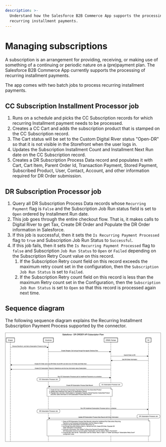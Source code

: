 ```yaml
---
description: >-
  Understand how the Salesforce B2B Commerce App supports the processing of
  recurring installment payments.
---
```


# Managing subscriptions

A subscription is an arrangement for providing, receiving, or making use of something of a continuing or periodic nature on a (pre)payment plan. The Salesforce B2B Commerce App currently supports the processing of recurring installment payments.

The app comes with two batch jobs to process recurring installment payments.

## CC Subscription Installment Processor job

1. Runs on a schedule and picks the CC Subscription records for which recurring Installment payment needs to be processed.
2. Creates a CC Cart and adds the subscription product that is stamped on the CC Subscription record.
3. The Cart status will be set to the Custom Digital River status "Open-DR" so that it is not visible in the Storefront when the user logs in.
4. Updates the Subscription Installment Count and Installment Next Run date on the CC Subscription record.
5. Creates a DR Subscription Process Data record and populates it with Cart, Cart Item, Parent Order Id, Transaction Payment, Stored Payment, Subscribed Product, User, Contact, Account, and other information required for DR Order submission.

## DR Subscription Processor job

1. Query all DR Subscription Process Data records whose `Recurring Payment` flag is `False` and the Subscription Job Run status field is set to `Open` ordered by Installment Run date.
2. This job goes through the entire checkout flow. That is, it makes calls to Digital River to get Tax, Create DR Order and Populate the DR Order information in Salesforce.
3. If this job is successful, then it sets the `Is Recurring Payment Processed` flag to `true` and Subscription Job Run Status to `Successful`.
4. If this job fails, then it sets the `Is Recurring Payment Processed` flag to `false` and Subscription `Job Run Status` to `Open` or `Failed` depending on the Subscription Retry Count value on this record.
   1. If the Subscription Retry count field on this record exceeds the maximum retry count set in the configuration, then the `Subscription Job Run Status` is set to `Failed`.
   2. If the Subscription Retry count field on this record is less than the maximum Retry count set in the Configuration, then the `Subscription Job Run Status` is set to `Open` so that this record is processed again next time.

## Sequence diagram

The following sequence diagram explains the Recurring Installment Subscription Payment Process supported by the connector.

![](<../.gitbook/assets/Install DR B2B API Connector102.png>)
